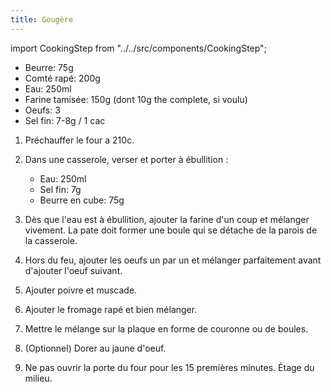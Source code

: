 ```yaml
---
title: Gougère
---
```


import CookingStep from "../../src/components/CookingStep";

- Beurre: 75g
- Comté rapé: 200g
- Eau: 250ml
- Farine tamisée: 150g (dont 10g the complete, si voulu)
- Oeufs: 3
- Sel fin: 7-8g / 1 cac

1. Préchauffer le four a 210c.
1. Dans une casserole, verser et porter à ébullition :

   - Eau: 250ml
   - Sel fin: 7g
   - Beurre en cube: 75g

1. Dès que l'eau est à ébullition, ajouter la farine d'un coup et mélanger vivement.
   La pate doit former une boule qui se détache de la parois de la casserole.
1. Hors du feu, ajouter les oeufs un par un et mélanger parfaitement
   avant d'ajouter l'oeuf suivant.
1. Ajouter poivre et muscade.
1. Ajouter le fromage rapé et bien mélanger.
1. Mettre le mélange sur la plaque en forme de couronne ou de boules.
1. (Optionnel) Dorer au jaune d'oeuf.
1. <CookingStep temp="210" time="25 minutes" preheat />

    Ne pas ouvrir la porte du four pour les 15 premières minutes. Étage du milieu.
